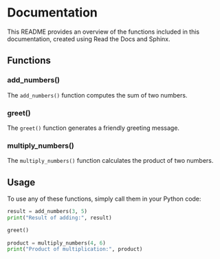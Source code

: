 # Documentation

This README provides an overview of the functions included in this documentation, created using Read the Docs and Sphinx.

## Functions

### add_numbers()

The `add_numbers()` function computes the sum of two numbers.

### greet()

The `greet()` function generates a friendly greeting message.

### multiply_numbers()

The `multiply_numbers()` function calculates the product of two numbers.

## Usage

To use any of these functions, simply call them in your Python code:

```python
result = add_numbers(3, 5)
print("Result of adding:", result)

greet()
  
product = multiply_numbers(4, 6)
print("Product of multiplication:", product)
